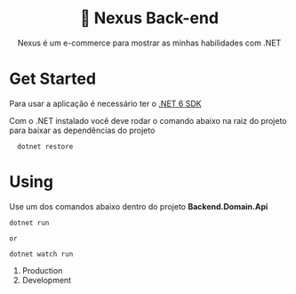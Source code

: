 <h1 align="center">👾 Nexus Back-end</h1>

<p align="center">
  Nexus é um e-commerce para mostrar as minhas habilidades com .NET
</p>

# Get Started

Para usar a aplicação é necessário ter o <a href="https://dotnet.microsoft.com">.NET 6 SDK</a>

Com o .NET instalado você deve rodar o comando abaixo na raiz do projeto para baixar as dependências do projeto
```
  dotnet restore
```
# Using

Use um dos comandos abaixo dentro do projeto **Backend.Domain.Api**
```
dotnet run

or

dotnet watch run
```
1. Production
2. Development
